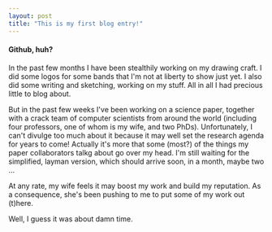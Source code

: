 ```yaml
---
layout: post
title: "This is my first blog entry!"
---
```


#### Github, huh?
In the past few months I have been stealthily working on my drawing craft. I did some logos for some bands that I'm not at liberty to show just yet. I also did some writing and sketching, working on my stuff. All in all I had precious little to blog about. 

But in the past few weeks I've been working on a science paper, together with a crack team of computer scientists from around the world (including four professors, one of whom is my wife, and two PhDs). Unfortunately, I can't divulge too much about it because it may well set the research agenda for years to come! Actually it's more that some (most?) of the things my paper collaborators talkg about go over my head. I'm still waiting for the simplified, layman version, which should arrive soon, in a month, maybe two ...

At any rate, my wife feels it may boost my work and build my reputation. As a consequence, she's been pushing to me to put some of my work out (t)here.

Well, I guess it was about damn time. 
